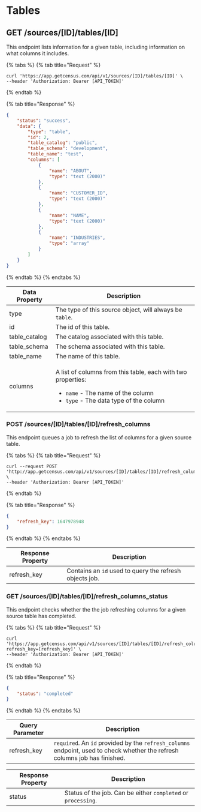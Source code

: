 # Tables

## GET /sources/\[ID]/tables/\[ID]

This endpoint lists information for a given table, including information on what columns it includes.

{% tabs %}
{% tab title="Request" %}
```
curl 'https://app.getcensus.com/api/v1/sources/[ID]/tables/[ID]' \
--header 'Authorization: Bearer [API_TOKEN]'
```
{% endtab %}

{% tab title="Response" %}
```json
{
    "status": "success",
    "data": {
        "type": "table",
        "id": 2,
        "table_catalog": "public",
        "table_schema": "development",
        "table_name": "test",
        "columns": [
            {
                "name": "ABOUT",
                "type": "text (2000)"
            },
            {
                "name": "CUSTOMER_ID",
                "type": "text (2000)"
            },
            {
                "name": "NAME",
                "type": "text (2000)"
            },
            {
                "name": "INDUSTRIES",
                "type": "array"
            }
        ]
    }
}
```
{% endtab %}
{% endtabs %}

| Data Property  | Description                                                                                                                                                                             |
| -------------- | --------------------------------------------------------------------------------------------------------------------------------------------------------------------------------------- |
| type           | The type of this source object, will always be `table`.                                                                                                                                 |
| id             | The id of this table.                                                                                                                                                                   |
| table\_catalog | The catalog associated with this table.                                                                                                                                                 |
| table\_schema  | The schema associated with this table.                                                                                                                                                  |
| table\_name    | The name of this table.                                                                                                                                                                 |
| columns        | <p>A list of columns from this table, each with two properties:</p><ul><li><code>name</code> - The name of the column</li><li><code>type</code> - The data type of the column</li></ul> |

### POST /sources/\[ID]/tables/\[ID]/refresh\_columns

This endpoint queues a job to refresh the list of columns for a given source table.

{% tabs %}
{% tab title="Request" %}
```
curl --request POST 'http://app.getcensus.com/api/v1/sources/[ID]/tables/[ID]/refresh_columns' \
--header 'Authorization: Bearer [API_TOKEN]'
```
{% endtab %}

{% tab title="Response" %}
```json
{
    "refresh_key": 1647978948
}
```
{% endtab %}
{% endtabs %}

| Response Property | Description                                             |
| ----------------- | ------------------------------------------------------- |
| refresh\_key      | Contains an `id` used to query the refresh objects job. |

### GET /sources/\[ID]/tables/\[ID]/refresh\_columns\_status

This endpoint checks whether the the job refreshing columns for a given source table has completed.

{% tabs %}
{% tab title="Request" %}
```
curl 'https://app.getcensus.com/api/v1/sources/[ID]/tables/[ID]/refresh_columns_status?refresh_key=[refresh_key]' \
--header 'Authorization: Bearer [API_TOKEN]'
```
{% endtab %}

{% tab title="Response" %}
```json
{
    "status": "completed"
}
```
{% endtab %}
{% endtabs %}

| Query Parameter | Description                                                                                                                 |
| --------------- | --------------------------------------------------------------------------------------------------------------------------- |
| refresh\_key    | `required`. An `id` provided by the `refresh_columns` endpoint, used to check whether the refresh columns job has finished. |

| Response Property | Description                                                   |
| ----------------- | ------------------------------------------------------------- |
| status            | Status of the job. Can be either `completed` or `processing`. |
